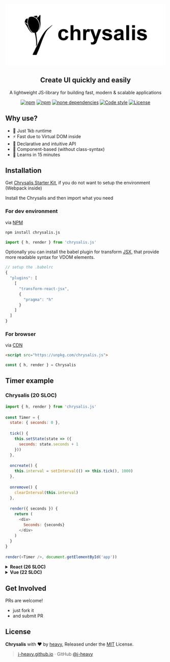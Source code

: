   ![](/chrysalis.svg)

<h2 align="center">Creatе UI quickly and easily</h2>
<p align="center">A lightweight JS-library for building fast, modern &amp; scalable applications</p>
<p align="center">
	<a href="https://www.npmjs.com/package/chrysalis.js"><img src="https://img.shields.io/npm/v/chrysalis.js.svg?style=flat-square" alt="npm"></a>
	<a href="https://www.npmjs.com/package/chrysalis.js"><img src="https://flat.badgen.net/npm/dm/chrysalis.js" alt="npm"></a>
	<a href="https://www.npmjs.com/package/chrysalis.js"><img src="https://img.shields.io/david/Chrysalisss/chrysalis.svg?style=flat-square" alt="none dependencies"></a>
	<a href="https://github.com/standard/standard"><img src="https://img.shields.io/badge/code%20style-standard-brightgreen.svg?style=flat-square" alt="Code style"></a>
	<a href="https://github.com/Chrysalisss/chrysalis/blob/master/LICENSE"><img src="https://img.shields.io/github/license/Chrysalisss/chrysalis.svg?style=flat-square" alt="License"></a>
</p>

## Why use?

- :lollipop: Just 1kb runtime
- :zap: Fast due to Virtual DOM inside 
- :hammer: Declarative and intuitive API
- :hibiscus: Component-based (without class-syntax)
- :candy: Learns in 15 minutes

## Installation 

Get [Chrysalis Starter Kit](https://github.com/Chrysalisss/Chrysalis-starter-kit), if you do not want to setup the environment (Webpack inside)

Install the Chrysalis and then import what you need

### For dev environment
via [NPM](https://www.npmjs.com/package/chrysalis.js)
```bash
npm install chrysalis.js
```
```js
import { h, render } from 'chrysalis.js'  
```
Optionally you can install the babel plugin for transform [JSX](https://www.npmjs.com/package/babel-plugin-transform-react-jsx), that provide more readable syntax for VDOM elements.
```js
// setup the .babelrc
{
  "plugins": [
    [
      "transform-react-jsx",
      {
        "pragma": "h"
      }
    ]
  ]
}
```

### For browser
via [CDN](https://unpkg.com/chrysalis.js)  
```HTML
<script src="https://unpkg.com/chrysalis.js">
```
```js
const { h, render } = Chrysalis
```
## Timer example
### Chrysalis (20 SLOC)
```js
import { h, render } from 'chrysalis.js'
  
const Timer = {
  state: { seconds: 0 },
  
  tick() {
    this.setState(state => ({
      seconds: state.seconds + 1
    }))
  },  
  
  oncreate() {
    this.interval = setInterval(() => this.tick(), 1000)
  },
  
  onremove() {
    clearInterval(this.interval)
  },

  render({ seconds }) {
    return (
      <div>
        Seconds: {seconds}
      </div>      
    )
  }
}

render(<Timer />, document.getElementById('app'))
```
<details><summary><strong>React (26 SLOC)</strong></summary><br>
  
```js
import React from 'react'
import ReactDOM from 'react-dom'

class Timer extends React.Component {
  constructor(props) {
    super(props)
    this.state = { seconds: 0 }
  }

  tick() {
    this.setState(state => ({
      seconds: state.seconds + 1
    }))
  }

  componentDidMount() {
    this.interval = setInterval(() => this.tick(), 1000)
  }

  componentWillUnmount() {
    clearInterval(this.interval)
  }

  render() {
    return (
      <div>
        Seconds: {this.state.seconds}
      </div>
    );
  }
}

ReactDOM.render(<Timer />, document.getElementById('app'))
```

</details>

<details><summary><strong>Vue (22 SLOC)</strong></summary><br>
  
```vue
<template>
  <div>
    Seconds: {{ seconds }}
  </div>
</template>

<script>
  export default {
    data() {
      return { seconds: 0 }
    },

    methods: {
      tick: function() {
        this.seconds++
      }
    },

    mounted() {
      this.interval = setInterval(() => this.tick(), 1000)
    },

    beforeDestroy() {
      clearInterval(this.interval)
    }
  }
</script>
```

</details>

## Get Involved
PRs are welcome!

- just fork it
- and submit PR

## License
**Chrysalis** with :heart: by [heavy](https://github.com/j-heavy), Released under the [MIT](https://github.com/Chrysalisss/chrysalis/blob/master/LICENSE) License.

> [j-heavy.github.io](https://j-heavy.github.io) · GitHub [@j-heavy](https://github.com/j-heavy)
    
